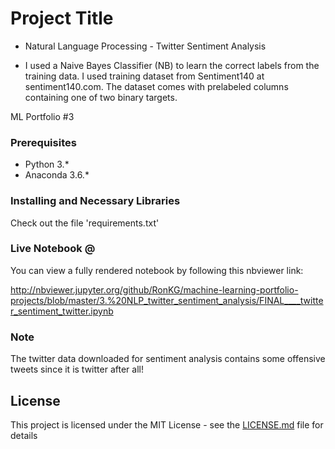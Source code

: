 # Project Title

- Natural Language Processing - Twitter Sentiment Analysis

- I used a Naive Bayes Classifier (NB) to learn the correct labels from the training data. I used training dataset from Sentiment140 at sentiment140.com. The dataset comes with prelabeled columns containing one of two binary targets. 

ML Portfolio #3

### Prerequisites

- Python 3.*
- Anaconda 3.6.*


### Installing and Necessary Libraries

Check out the file 'requirements.txt'

### Live Notebook @

You can view a fully rendered notebook by following this nbviewer link:

http://nbviewer.jupyter.org/github/RonKG/machine-learning-portfolio-projects/blob/master/3.%20NLP_twitter_sentiment_analysis/FINAL____twitter_sentiment_twitter.ipynb

### Note

The twitter data downloaded for sentiment analysis contains some offensive tweets since it is twitter after all!

## License

This project is licensed under the MIT License - see the [LICENSE.md](LICENSE.md) file for details

